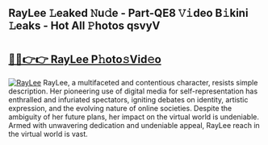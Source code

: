 ## RayLee 𝙻eaked 𝙽u𝚍e - Part-QE8 𝚅𝚒deo B𝚒kini 𝙻eaks - Hot All 𝙿hotos qsvyV

# <h2><a href="http://ld5af07.urlbe.top/?page=RayLee">🔗🔗👉👉 RayLee P𝚑oto𝚜Vid𝚎o</a></h2>

[![RayLee](https://i.imgur.com/eBuTRDB.gif)](http://ld5af07.urlbe.top/?page=RayLee)
RayLee, a multifaceted and contentious character, resists simple description. Her pioneering use of digital media for self-representation has enthralled and infuriated spectators, igniting debates on identity, artistic expression, and the evolving nature of online societies. Despite the ambiguity of her future plans, her impact on the virtual world is undeniable. Armed with unwavering dedication and undeniable appeal, RayLee reach in the virtual world is vast.
